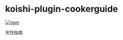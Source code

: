 # koishi-plugin-cookerguide

[![npm](https://img.shields.io/npm/v/koishi-plugin-cookerguide?style=flat-square)](https://www.npmjs.com/package/koishi-plugin-cookerguide)

烹饪指南
